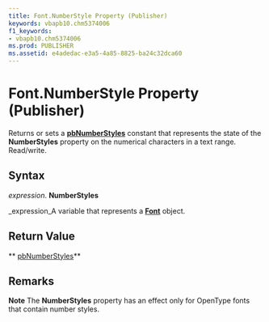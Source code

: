 ```yaml
---
title: Font.NumberStyle Property (Publisher)
keywords: vbapb10.chm5374006
f1_keywords:
- vbapb10.chm5374006
ms.prod: PUBLISHER
ms.assetid: e4adedac-e3a5-4a85-8825-ba24c32dca60
---
```



# Font.NumberStyle Property (Publisher)

Returns or sets a  **[pbNumberStyles](pbnumberstylestype-enumeration-publisher.md)** constant that represents the state of the **NumberStyles** property on the numerical characters in a text range. Read/write.


## Syntax

 _expression_.  **NumberStyles**

 _expression_A variable that represents a  **[Font](font-object-publisher.md)** object.


## Return Value

 ** [pbNumberStyles](pbnumberstylestype-enumeration-publisher.md)**


## Remarks


 **Note**  The  **NumberStyles** property has an effect only for OpenType fonts that contain number styles.


